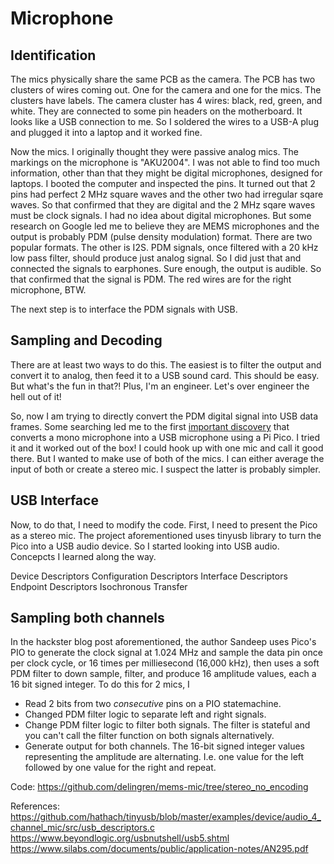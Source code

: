 # Microphone

## Identification
The mics physically share the same PCB as the camera. The PCB has two clusters of wires coming out. One for the camera and one for the mics. The clusters have labels. The camera cluster has 4 wires: black, red, green, and white. They are connected to some pin headers on the motherboard. It looks like a USB connection to me. So I soldered the wires to a USB-A plug and plugged it into a laptop and it worked fine.

Now the mics. I originally thought they were passive analog mics. The markings on the microphone is "AKU2004". I was not able to find too much information, other than that they might be digital microphones, designed for laptops. I booted the computer and inspected the pins. It turned out that 2 pins had perfect 2 MHz square waves and the other two had irregular sqare waves. So that confirmed that they are digital and the 2 MHz sqare waves must be clock signals. I had no idea about digital microphones. But some research on Google led me to believe they are MEMS microphones and the output is probably PDM (pulse density modulation) format. There are two popular formats. The other is I2S. PDM signals, once filtered with a 20 kHz low pass filter, should produce just analog signal. So I did just that and connected the signals to earphones. Sure enough, the output is audible. So that confirmed that the signal is PDM. The red wires are for the right microphone, BTW.

The next step is to interface the PDM signals with USB.

## Sampling and Decoding
There are at least two ways to do this. The easiest is to filter the output and convert it to analog, then feed it to a USB sound card. This should be easy. But what's the fun in that?! Plus, I'm an engineer. Let's over engineer the hell out of it!

So, now I am trying to directly convert the PDM digital signal into USB data frames. Some searching led me to the first [important discovery](https://www.hackster.io/sandeep-mistry/create-a-usb-microphone-with-the-raspberry-pi-pico-cc9bd5) that converts a mono microphone into a USB microphone using a Pi Pico. I tried it and it worked out of the box! I could hook up with one mic and call it good there. But I wanted to make use of both of the mics. I can either average the input of both or create a stereo mic. I suspect the latter is probably simpler.

## USB Interface
Now, to do that, I need to modify the code. First, I need to present the Pico as a stereo mic. The project aforementioned uses tinyusb library to turn the Pico into a USB audio device. So I started looking into USB audio. Concepcts I learned along the way.

Device Descriptors
Configuration Descriptors
Interface Descriptors
Endpoint Descriptors
Isochronous Transfer

## Sampling both channels
In the hackster blog post aforementioned, the author Sandeep uses Pico's PIO to generate the clock signal at 1.024 MHz and sample the data pin once per clock cycle, or 16 times per milliesecond (16,000 kHz), then uses a soft PDM filter to down sample, filter, and produce 16 amplitude values, each a 16 bit signed integer. To do this for 2 mics, I

* Read 2 bits from two *consecutive* pins on a PIO statemachine.
* Changed PDM filter logic to separate left and right signals.
* Change PDM filter logic to filter both signals. The filter is stateful and you can't call the filter function on both signals alternatively.
* Generate output for both channels. The 16-bit signed integer values representing the amplitude are alternating. I.e. one value for the left followed by one value for the right and repeat.

Code:
https://github.com/delingren/mems-mic/tree/stereo_no_encoding

References:
https://github.com/hathach/tinyusb/blob/master/examples/device/audio_4_channel_mic/src/usb_descriptors.c
https://www.beyondlogic.org/usbnutshell/usb5.shtml
https://www.silabs.com/documents/public/application-notes/AN295.pdf